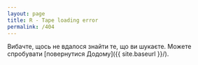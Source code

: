 ```yaml
---
layout: page
title: R - Tape loading error
permalink: /404
---
```

Вибачте, щось не вдалося знайти те, що ви шукаєте. Можете спробувати [повернутися Додому]({{ site.baseurl }}/).

